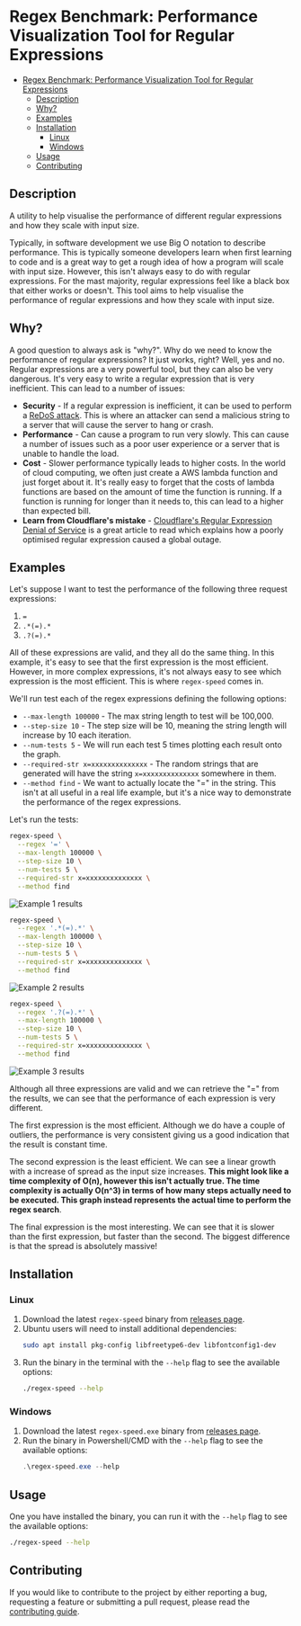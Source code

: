 # Regex Benchmark: Performance Visualization Tool for Regular Expressions


- [Regex Benchmark: Performance Visualization Tool for Regular Expressions](#regex-benchmark-performance-visualization-tool-for-regular-expressions)
  - [Description](#description)
  - [Why?](#why)
  - [Examples](#examples)
  - [Installation](#installation)
    - [Linux](#linux)
    - [Windows](#windows)
  - [Usage](#usage)
  - [Contributing](#contributing)


## Description

A utility to help visualise the performance of different regular expressions and how they scale with input size.

Typically, in software development we use Big O notation to describe performance. This is typically someone developers learn when first learning to code and is a great way to get a rough idea of how a program will scale with input size. However, this isn't always easy to do with regular expressions. For the mast majority, regular expressions feel like a black box that either works or doesn't. This tool aims to help visualise the performance of regular expressions and how they scale with input size.

## Why?

A good question to always ask is "why?". Why do we need to know the performance of regular expressions? It just works, right? Well, yes and no. Regular expressions are a very powerful tool, but they can also be very dangerous. It's very easy to write a regular expression that is very inefficient. This can lead to a number of issues:

* **Security** - If a regular expression is inefficient, it can be used to perform a [ReDoS attack](https://owasp.org/www-community/attacks/Regular_expression_Denial_of_Service_-_ReDoS). This is where an attacker can send a malicious string to a server that will cause the server to hang or crash.
* **Performance** - Can cause a program to run very slowly. This can cause a number of issues such as a poor user experience or a server that is unable to handle the load.
* **Cost** - Slower performance typically leads to higher costs. In the world of cloud computing, we often just create a AWS lambda function and just forget about it. It's really easy to forget that the costs of lambda functions are based on the amount of time the function is running. If a function is running for longer than it needs to, this can lead to a higher than expected bill.
* **Learn from Cloudflare's mistake** - [Cloudflare's Regular Expression Denial of Service](https://blog.cloudflare.com/details-of-the-cloudflare-outage-on-july-2-2019/) is a great article to read which explains how a poorly optimised regular expression caused a global outage.


## Examples

Let's suppose I want to test the performance of the following three request expressions:

1. `=`
2. `.*(=).*`
3. `.?(=).*`

All of these expressions are valid, and they all do the same thing. In this example, it's easy to see that the first expression is the most efficient. However, in more complex expressions, it's not always easy to see which expression is the most efficient. This is where `regex-speed` comes in.

We'll run test each of the regex expressions defining the following options:

* `--max-length 100000` - The max string length to test will be 100,000.
* `--step-size 10` - The step size will be 10, meaning the string length will increase by 10 each iteration.
* `--num-tests 5` - We will run each test 5 times plotting each result onto the graph.
* `--required-str x=xxxxxxxxxxxxxx` - The random strings that are generated will have the string `x=xxxxxxxxxxxxxx` somewhere in them.
* `--method find` - We want to actually locate the "=" in the string. This isn't at all useful in a real life example, but it's a nice way to demonstrate the performance of the regex expressions.

Let's run the tests:

```bash
regex-speed \
  --regex '=' \
  --max-length 100000 \
  --step-size 10 \
  --num-tests 5 \
  --required-str x=xxxxxxxxxxxxxx \
  --method find
```

![Example 1 results](./docs/examples/img/example-test-1.png)

```bash
regex-speed \
  --regex '.*(=).*' \
  --max-length 100000 \
  --step-size 10 \
  --num-tests 5 \
  --required-str x=xxxxxxxxxxxxxx \
  --method find
```

![Example 2 results](./docs/examples/img/example-test-2.png)

```bash
regex-speed \
  --regex '.?(=).*' \
  --max-length 100000 \
  --step-size 10 \
  --num-tests 5 \
  --required-str x=xxxxxxxxxxxxxx \
  --method find
```

![Example 3 results](./docs/examples/img/example-test-3.png)

Although all three expressions are valid and we can retrieve the "=" from the results, we can see that the performance of each expression is very different.

The first expression is the most efficient. Although we do have a couple of outliers, the performance is very consistent giving us a good indication that the result is constant time.

The second expression is the least efficient. We can see a linear growth with a increase of spread as the input size increases. **This might look like a time complexity of O(n), however this isn't actually true. The time complexity is actually O(n^3) in terms of how many steps actually need to be executed. This graph instead represents the actual time to perform the regex search**.

The final expression is the most interesting. We can see that it is slower than the first expression, but faster than the second. The biggest difference is that the spread is absolutely massive!


## Installation

### Linux

1. Download the latest `regex-speed` binary from [releases page](https://github.com/Salaah01/regex-benchmark/releases).
2. Ubuntu users will need to install additional dependencies:
    ```bash
    sudo apt install pkg-config libfreetype6-dev libfontconfig1-dev
    ```
3. Run the binary in the terminal with the `--help` flag to see the available options:
    ```bash
    ./regex-speed --help
    ```

### Windows

1. Download the latest `regex-speed.exe` binary from [releases page](https://github.com/Salaah01/regex-benchmark/releases).
2. Run the binary in Powershell/CMD with the `--help` flag to see the available options:
    ```powershell
    .\regex-speed.exe --help
    ```

## Usage

One you have installed the binary, you can run it with the `--help` flag to see the available options:

```bash
./regex-speed --help
```


## Contributing

If you would like to contribute to the project by either reporting a bug, requesting a feature or submitting a pull request, please read the [contributing guide](./CONTRIBUTING.md).
